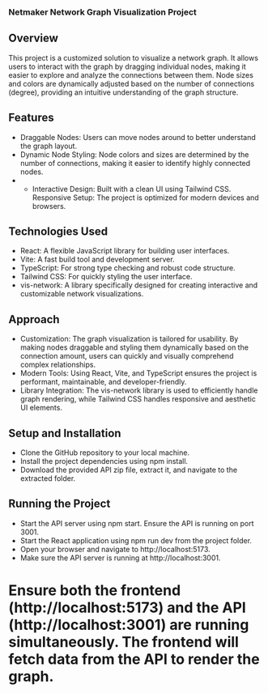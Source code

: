 ### Netmaker Network Graph Visualization Project

## Overview

This project is a customized solution to visualize a network graph. It allows users to interact with the graph by dragging individual nodes, making it easier to explore and analyze the connections between them. Node sizes and colors are dynamically adjusted based on the number of connections (degree), providing an intuitive understanding of the graph structure.

## Features

- Draggable Nodes: Users can move nodes around to better understand the graph layout.
- Dynamic Node Styling: Node colors and sizes are determined by the number of connections, making it easier to identify highly connected nodes.
- - Interactive Design: Built with a clean UI using Tailwind CSS.
    Responsive Setup: The project is optimized for modern devices and browsers.

## Technologies Used

- React: A flexible JavaScript library for building user interfaces.
- Vite: A fast build tool and development server.
- TypeScript: For strong type checking and robust code structure.
- Tailwind CSS: For quickly styling the user interface.
- vis-network: A library specifically designed for creating interactive and customizable network visualizations.

## Approach

- Customization: The graph visualization is tailored for usability. By making nodes draggable and styling them dynamically based on the connection amount, users can quickly and visually comprehend complex relationships.
- Modern Tools: Using React, Vite, and TypeScript ensures the project is performant, maintainable, and developer-friendly.
- Library Integration: The vis-network library is used to efficiently handle graph rendering, while Tailwind CSS handles responsive and aesthetic UI elements.

## Setup and Installation

- Clone the GitHub repository to your local machine.
- Install the project dependencies using npm install.
- Download the provided API zip file, extract it, and navigate to the extracted folder.

## Running the Project

- Start the API server using npm start. Ensure the API is running on port 3001.
- Start the React application using npm run dev from the project folder.
- Open your browser and navigate to http://localhost:5173.
- Make sure the API server is running at http://localhost:3001.

# Ensure both the frontend (http://localhost:5173) and the API (http://localhost:3001) are running simultaneously. The frontend will fetch data from the API to render the graph.

